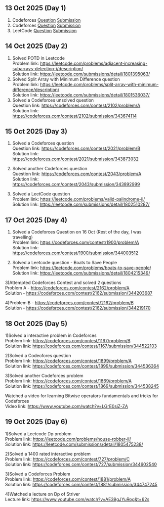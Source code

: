 ## 13 Oct 2025 (Day 1)

1. Codeforces [Question](https://codeforces.com/contest/2160/problem/C) [Submission](https://codeforces.com/contest/2160/submission/343547461)<br>
2. Codeforces [Question](https://codeforces.com/contest/2055/problem/A) [Submission](https://codeforces.com/contest/2055/submission/343570118)<br>
3. LeetCode [Question](https://leetcode.com/problems/climbing-stairs/description/) [Submission](https://leetcode.com/submissions/detail/1800426764/)

## 14 Oct 2025 (Day 2)
1) Solved POTD in Leetcode<br>
Problem link: https://leetcode.com/problems/adjacent-increasing-subarrays-detection-i/description/<br>
Solution link: https://leetcode.com/submissions/detail/1801395063/<br>
2) Solved Split Array with Minimum Difference question<br>
Problem link: https://leetcode.com/problems/split-array-with-minimum-difference/description/<br>
Solution link: https://leetcode.com/submissions/detail/1801536037/<br>
3) Solved a Codeforces unsolved question<br>
Question link: https://codeforces.com/contest/2102/problem/A<br>
Solution link: https://codeforces.com/contest/2102/submission/343674114

## 15 Oct 2025 (Day 3)
1) Solved a Codeforces question<br>
Question link: https://codeforces.com/contest/2021/problem/B<br>
Solution link: https://codeforces.com/contest/2021/submission/343873032<br>

2) Solved another Codeforces question<br>
Question link: https://codeforces.com/contest/2043/problem/A<br>
Solution link: https://codeforces.com/contest/2043/submission/343892999<br>

3) Solved a LeetCode question<br>
Problem link: https://leetcode.com/problems/valid-palindrome-ii/<br>
Solution link: https://leetcode.com/submissions/detail/1802510287/

## 17 Oct 2025 (Day 4)
1) Solved a Codeforces Question on 16 Oct (Rest of the day, I was travelling)<br>
Problem link: https://codeforces.com/contest/1900/problem/A<br>
Solution link: https://codeforces.com/contest/1900/submission/344003512<br>

2) Solved a Leetcode question - Boats to Save People<br>
Problem link: https://leetcode.com/problems/boats-to-save-people/<br>
Solution link: https://leetcode.com/submissions/detail/1804215349/<br>

3)Attempted Codeforces Contest and solved 2 questions<br>
Problem A - https://codeforces.com/contest/2162/problem/A<br>
Solution - https://codeforces.com/contest/2162/submission/344203687<br>

4)Problem B - https://codeforces.com/contest/2162/problem/B<br>
Solution - https://codeforces.com/contest/2162/submission/344219170<br>

## 18 Oct 2025 (Day 5)
1)Solved a interactive problem in Codeforces<br>
Problem link: https://codeforces.com/contest/1167/problem/B<br>
Solution link: https://codeforces.com/contest/1167/submission/344522103<br>

2)Solved a Codeofores question<br>
Problem link: https://codeforces.com/contest/1899/problem/A<br>
Solution link: https://codeforces.com/contest/1899/submission/344536364<br>

3)Solved another Codeforces problem<br>
Problem link: https://codeforces.com/contest/1869/problem/A<br>
Solution link: https://codeforces.com/contest/1869/submission/344538245<br>

Watched a video for learning Bitwise operators fundamentals and tricks for Codeforces<br>
Video link: https://www.youtube.com/watch?v=LGrE0siZ-ZA<br>

## 19 Oct 2025 (Day 6)
1)Solved a Leetcode Dp problem<br>
Problem link: https://leetcode.com/problems/house-robber-ii/<br>
Solution link: https://leetcode.com/submissions/detail/1805475238/<br>

2)Solved a 1400 rated interactive problem<br>
Problem link: https://codeforces.com/contest/727/problem/C<br>
Solution link: https://codeforces.com/contest/727/submission/344602540<br>

3)Solved a Codeforces Problem<br>
Problem link: https://codeforces.com/contest/1881/problem/A<br>
Solution link: https://codeforces.com/contest/1881/submission/344747245<br>

4)Watched a lecture on Dp of Striver<br>
Lecture link: https://www.youtube.com/watch?v=AE39gJYuRog&t=62s<br>